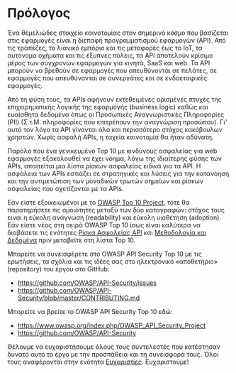 Πρόλογος
========

Ένα θεμελιώδες στοιχείο καινοτομίας στον σημερινό κόσμο που βασίζεται στις εφαρμογές
είναι η διεπαφή προγραμματισμού εφαρμογών (API). Από τις τράπεζες, το λιανικό εμπόριο 
και τις μεταφορές έως το IoT, τα αυτόνομα οχήματα και τις έξυπνες πόλεις, τα API 
αποτελούν κρίσιμο μέρος των σύγχρονων εφαρμογών για κινητά, SaaS και web. Τα API μπορούν 
να βρεθούν σε εφαρμογές που απευθύνονται σε πελάτες, σε εφαρμογές που απευθύνονται σε 
συνεργάτες και σε ενδοεταιρικές εφαρμογές.

Από τη φύση τους, τα APIs αφήνουν εκτεθειμένες ορισμένες πτυχές της επιχειρηματικής λογικής της εφαρμογής (business logic) καθώς και ευαίσθητα δεδομένα όπως οι Προσωπικές Αναγνωριστικές Πληροφορίες (PII) (Σ.τ.Μ. πληροφορίες που επιτρέπουν την αναγνώριση προσώπου). Γι' αυτό τον λόγο τα API γίνονται όλο και περισσότερο στόχος κακόβουλων χρηστών. Χωρίς ασφαλή APIs, η ταχεία καινοτομία θα ήταν αδύνατη.

Παρόλο που ένα γενικευμένο Top 10 με κινδύνους ασφαλείας για web εφαρμογές
εξακολουθεί να έχει νόημα, λόγω της ιδιαίτερης φύσης των APIs, απαιτείται μια λίστα 
ρίσκων ασφαλείας ειδικά για τα API. Η ασφάλεια των APIs εστιάζει σε στρατηγικές 
και λύσεις για την κατανόηση και την αντιμετώπιση των μοναδικών τρωτών σημείων 
και ρίσκων ασφαλείας που σχετίζονται με τα APIs.

Εάν είστε εξοικειωμένοι με το [OWASP Top 10 Project][1], τότε θα παρατηρήσετε 
τις ομοιότητες μεταξύ των δύο καταγραφών: στόχος τους ειναι η εύκολη ανάγνωση (readability)
και εύκολη υιοθέτηση (adoption). Εάν είστε νέος στη σειρά OWASP Top 10 ίσως είναι καλύτερα 
να διαβάσετε τις ενότητες [Ρίσκα Ασφαλείας API][2] και [Μεθοδολογία και Δεδομένα][3] 
πριν μεταβείτε στη λίστα Top 10.

Μπορείτε να συνεισφέρετε στο OWASP API Security Top 10 με τις ερωτήσεις, 
τα σχόλια και τις ιδέες σας στο ηλεκτρονικό «αποθετήριο» (repository) του έργου στο GitHub:

* https://github.com/OWASP/API-Security/issues
* https://github.com/OWASP/API-Security/blob/master/CONTRIBUTING.md

Μπορείτε να βρείτε το OWASP API Security Top 10 εδώ:

* https://www.owasp.org/index.php/OWASP_API_Security_Project
* https://github.com/OWASP/API-Security

Θέλουμε να ευχαριστήσουμε όλους τους συντελεστές που κατέστησαν δυνατό αυτό 
το έργο με την προσπάθεια και τη συνεισφορά τους. Όλοι τους αναφέρονται στην ενότητα 
[Ευχαριστίες][4]. Ευχαριστούμε!

[1]: https://www.owasp.org/index.php/Category:OWASP_Top_Ten_Project
[2]: ./0x10-api-security-risks.md
[3]: ./0xd0-about-data.md
[4]: ./0xd1-acknowledgments.md
